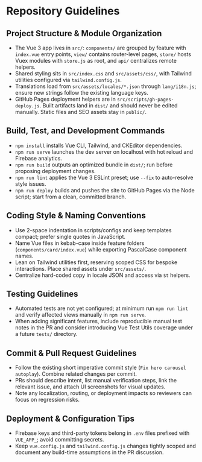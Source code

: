 # Repository Guidelines

## Project Structure & Module Organization
- The Vue 3 app lives in `src/`: `components/` are grouped by feature with `index.vue` entry points, `view/` contains router-level pages, `store/` hosts Vuex modules with `store.js` as root, and `api/` centralizes remote helpers.
- Shared styling sits in `src/index.css` and `src/assets/css/`, with Tailwind utilities configured via `tailwind.config.js`.
- Translations load from `src/assets/locales/*.json` through `lang/i18n.js`; ensure new strings follow the existing language keys.
- GitHub Pages deployment helpers are in `src/scripts/gh-pages-deploy.js`. Built artifacts land in `dist/` and should never be edited manually. Static files and SEO assets stay in `public/`.

## Build, Test, and Development Commands
- `npm install` installs Vue CLI, Tailwind, and CKEditor dependencies.
- `npm run serve` launches the dev server on localhost with hot reload and Firebase analytics.
- `npm run build` outputs an optimized bundle in `dist/`; run before proposing deployment changes.
- `npm run lint` applies the Vue 3 ESLint preset; use `--fix` to auto-resolve style issues.
- `npm run deploy` builds and pushes the site to GitHub Pages via the Node script; start from a clean, committed branch.

## Coding Style & Naming Conventions
- Use 2-space indentation in scripts/configs and keep templates compact; prefer single quotes in JavaScript.
- Name Vue files in kebab-case inside feature folders (`components/card/index.vue`) while exporting PascalCase component names.
- Lean on Tailwind utilities first, reserving scoped CSS for bespoke interactions. Place shared assets under `src/assets/`.
- Centralize hard-coded copy in locale JSON and access via `$t` helpers.

## Testing Guidelines
- Automated tests are not yet configured; at minimum run `npm run lint` and verify affected views manually in `npm run serve`.
- When adding significant features, include reproducible manual test notes in the PR and consider introducing Vue Test Utils coverage under a future `tests/` directory.

## Commit & Pull Request Guidelines
- Follow the existing short imperative commit style (`Fix hero carousel autoplay`). Combine related changes per commit.
- PRs should describe intent, list manual verification steps, link the relevant issue, and attach UI screenshots for visual updates.
- Note any localization, routing, or deployment impacts so reviewers can focus on regression risks.

## Deployment & Configuration Tips
- Firebase keys and third-party tokens belong in `.env` files prefixed with `VUE_APP_`; avoid committing secrets.
- Keep `vue.config.js` and `tailwind.config.js` changes tightly scoped and document any build-time assumptions in the PR discussion.
